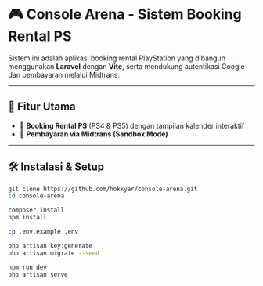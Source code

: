 # 🎮 Console Arena - Sistem Booking Rental PS  

Sistem ini adalah aplikasi booking rental PlayStation yang dibangun menggunakan **Laravel** dengan **Vite**, serta mendukung autentikasi Google dan pembayaran melalui Midtrans.  

---

## 🚀 **Fitur Utama**
- 🔹 **Booking Rental PS** (PS4 & PS5) dengan tampilan kalender interaktif  
- 🔹 **Pembayaran via Midtrans (Sandbox Mode)**  

---

## 🛠 **Instalasi & Setup**
```sh
git clone https://github.com/hokkyar/console-arena.git
cd console-arena

composer install
npm install

cp .env.example .env

php artisan key:generate
php artisan migrate --seed

npm run dev
php artisan serve

